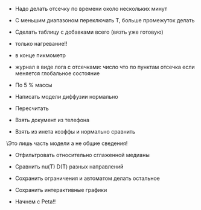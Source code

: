 * Надо делать отсечку по времени около нескольких минут
* С меньшим диапазоном переключать Т, больше промежуток делать
* Сделать таблицу с добавками всего (вязть уже готовую)
* только нагревание!!
* в конце пикмометр
* журнал в виде лога с отсечками:
    число
    что по пунктам
    отсечка если меняется глобальное состояние

* По 5 % массы
* Написать модели диффузии нормально
* Пересчитать

* Взять документ из телефона
* Взять из инета коэффы и нормально сравнить

\\Это лишь часть модели а не общие сведения!

* Отфильтровать относительно сглаженной медианы
* Сравнить nu(T) D(T) разных направлений
* Сохранить ограничения и автоматом делать остальное
* Сохранить интерактивные графики



* Начнем с Peta!!